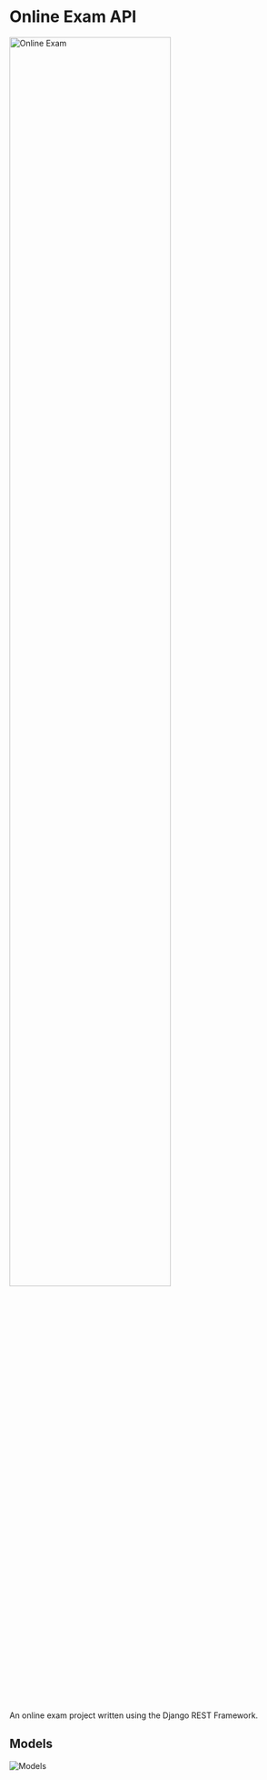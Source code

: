 # Online Exam API

<img width="75%" alt="Online Exam" src="https://github.com/Mohammad222PR/drf-online-exam-course/blob/main/docs/Frame-39.png?raw=true"/>

An online exam project written using the Django REST Framework.

## Models

![Models](https://github.com/Mohammad222PR/drf-online-exam-course/blob/main/docs/diagram-export-8-1-2024-6_32_51-PM.png?raw=true)
